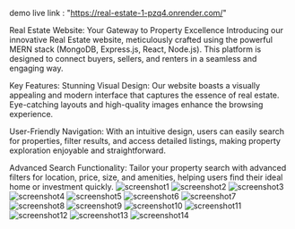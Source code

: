 demo live link : "https://real-estate-1-pzq4.onrender.com/"


Real Estate Website: Your Gateway to Property Excellence
Introducing our innovative Real Estate website, meticulously crafted using the powerful MERN stack (MongoDB, Express.js, React, Node.js). This platform is designed to connect buyers, sellers, and renters in a seamless and engaging way.

Key Features:
Stunning Visual Design: Our website boasts a visually appealing and modern interface that captures the essence of real estate. Eye-catching layouts and high-quality images enhance the browsing experience.

User-Friendly Navigation: With an intuitive design, users can easily search for properties, filter results, and access detailed listings, making property exploration enjoyable and straightforward.

Advanced Search Functionality: Tailor your property search with advanced filters for location, price, size, and amenities, helping users find their ideal home or investment quickly.
![screenshot1](https://github.com/Vivek-v-h/Real-Estate/blob/main/images/1.jpeg)
![screenshot2](https://github.com/Vivek-v-h/Real-Estate/blob/main/images/2.jpeg)
![screenshot3](https://github.com/Vivek-v-h/Real-Estate/blob/main/images/3.jpeg)
![screenshot4](https://github.com/Vivek-v-h/Real-Estate/blob/main/images/4.jpeg)
![screenshot5](https://github.com/Vivek-v-h/Real-Estate/blob/main/images/5.jpeg)
![screenshot6](https://github.com/Vivek-v-h/Real-Estate/blob/main/images/6.jpeg)
![screenshot7](https://github.com/Vivek-v-h/Real-Estate/blob/main/images/7.jpeg)
![screenshot8](https://github.com/Vivek-v-h/Real-Estate/blob/main/images/8.jpeg)
![screenshot9](https://github.com/Vivek-v-h/Real-Estate/blob/main/images/9.jpeg)
![screenshot10](https://github.com/Vivek-v-h/Real-Estate/blob/main/images/10.jpeg)
![screenshot11](https://github.com/Vivek-v-h/Real-Estate/blob/main/images/11.jpeg)
![screenshot12](https://github.com/Vivek-v-h/Real-Estate/blob/main/images/12.jpeg)
![screenshot13](https://github.com/Vivek-v-h/Real-Estate/blob/main/images/13.jpeg)
![screenshot14](https://github.com/Vivek-v-h/Real-Estate/blob/main/images/14.jpeg)

